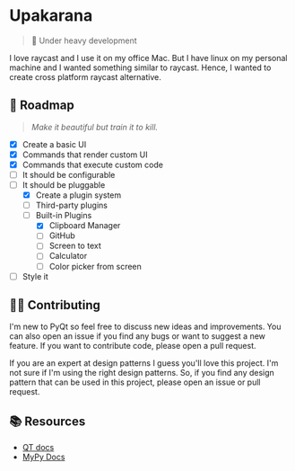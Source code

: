# Upakarana

> 🚧 Under heavy development

I love raycast and I use it on my office Mac. But I have linux on my personal machine and I wanted something similar to raycast. Hence, I wanted to create cross platform raycast alternative.

## 🎯 Roadmap

> _Make it beautiful but train it to kill._

- [x] Create a basic UI
- [x] Commands that render custom UI
- [x] Commands that execute custom code
- [ ] It should be configurable
- [ ] It should be pluggable
  - [x] Create a plugin system
  - [ ] Third-party plugins
  - [ ] Built-in Plugins
    - [x] Clipboard Manager
    - [ ] GitHub
    - [ ] Screen to text
    - [ ] Calculator
    - [ ] Color picker from screen
- [ ] Style it

## 🤝🏻 Contributing

I'm new to PyQt so feel free to discuss new ideas and improvements. You can also open an issue if you find any bugs or want to suggest a new feature. If you want to contribute code, please open a pull request.

If you are an expert at design patterns I guess you'll love this project. I'm not sure if I'm using the right design patterns. So, if you find any design pattern that can be used in this project, please open an issue or pull request.

## 📚 Resources

- [QT docs](https://doc.qt.io/qtforpython-6)
- [MyPy Docs](https://mypy.readthedocs.io/)
